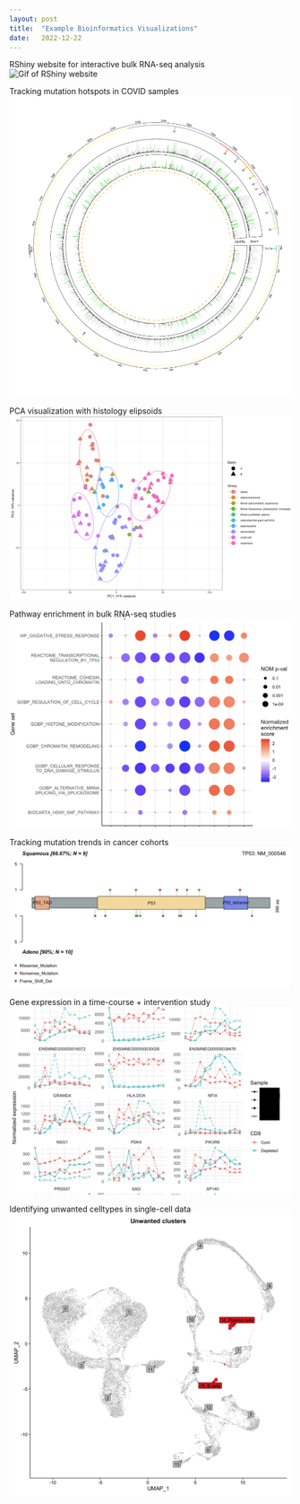```yaml
---
layout: post
title:  "Example Bioinformatics Visualizations"
date:   2022-12-22
---
```


RShiny website for interactive bulk RNA-seq analysis
![Gif of RShiny website](/assets/images/rshiny_trimmed.gif)

Tracking mutation hotspots in COVID samples
![Example Circos plot](/assets/images/circos.png)

PCA visualization with histology elipsoids 
![Example PCA plot](/assets/images/pca.png)

Pathway enrichment in bulk RNA-seq studies
![Example GSEA plot](/assets/images/gsea.png)

Tracking mutation trends in cancer cohorts
![Example lolipop plot](/assets/images/lolipop.png)

Gene expression in a time-course + intervention study
![Example expression plot](/assets/images/expression_trends.png)

Identifying unwanted celltypes in single-cell data
![Example UMAP plot](/assets/images/umap.png)
